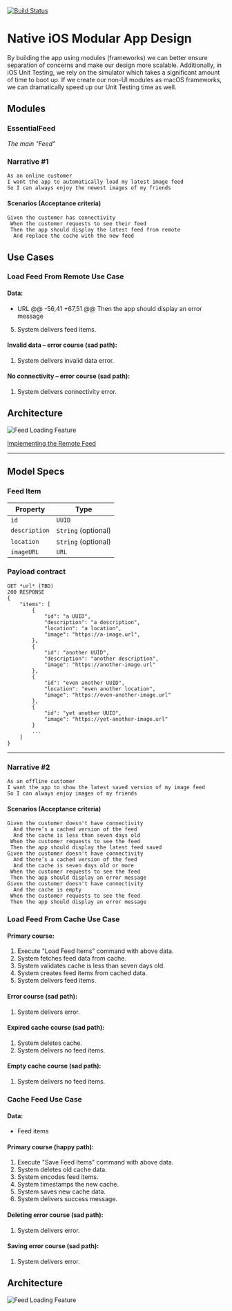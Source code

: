 [![Build Status](https://travis-ci.com/froggomad/Modular-Design.svg?branch=main)](https://travis-ci.com/froggomad/Modular-Design)
# Native iOS Modular App Design

By building the app using modules (frameworks) we can better ensure separation of concerns and make our design more scalable. Additionally, in iOS Unit Testing, we rely on the simulator which takes a significant amount of time to boot up. If we create our non-UI modules as macOS frameworks, we can dramatically speed up our Unit Testing time as well.

## Modules

### EssentialFeed
<i>The main "Feed"</i>

### Narrative #1

```
As an online customer
I want the app to automatically load my latest image feed
So I can always enjoy the newest images of my friends
```

#### Scenarios (Acceptance criteria)

```
Given the customer has connectivity
 When the customer requests to see their feed
 Then the app should display the latest feed from remote
  And replace the cache with the new feed
```

## Use Cases

### Load Feed From Remote Use Case

#### Data:
- URL
	@@ -56,41 +67,51 @@ Then the app should display an error message
5. System delivers feed items.

#### Invalid data – error course (sad path):
1. System delivers invalid data error.

#### No connectivity – error course (sad path):
1. System delivers connectivity error.

## Architecture
![Feed Loading Feature](https://user-images.githubusercontent.com/28037692/120128945-ef00ad00-c177-11eb-95f4-02eb7fa0adbb.png)

[Implementing the Remote Feed](https://github.com/essentialdevelopercom/ios-lead-essentials-feed-api-challenge/pull/237/commits/91b2e076e1a35982e39daad983dc854f38135801)
<hr>

## Model Specs
### Feed Item
| Property      | Type                |
|---------------|---------------------|
| `id`          | `UUID`              |
| `description` | `String` (optional) |
| `location`    | `String` (optional) |
| `imageURL`    | `URL`               |

### Payload contract
```
GET *url* (TBD)
200 RESPONSE
{
	"items": [
		{
			"id": "a UUID",
			"description": "a description",
			"location": "a location",
			"image": "https://a-image.url",
		},
		{
			"id": "another UUID",
			"description": "another description",
			"image": "https://another-image.url"
		},
		{
			"id": "even another UUID",
			"location": "even another location",
			"image": "https://even-another-image.url"
		},
		{
			"id": "yet another UUID",
			"image": "https://yet-another-image.url"
		}
		...
	]
}
```
<hr>

### Narrative #2

```
As an offline customer
I want the app to show the latest saved version of my image feed
So I can always enjoy images of my friends
```

#### Scenarios (Acceptance criteria)

```
Given the customer doesn't have connectivity
  And there’s a cached version of the feed
  And the cache is less than seven days old
 When the customer requests to see the feed
 Then the app should display the latest feed saved
Given the customer doesn't have connectivity
  And there’s a cached version of the feed
  And the cache is seven days old or more
 When the customer requests to see the feed
 Then the app should display an error message
Given the customer doesn't have connectivity
  And the cache is empty
 When the customer requests to see the feed
 Then the app should display an error message
```
### Load Feed From Cache Use Case

#### Primary course:
1. Execute "Load Feed Items" command with above data.
2. System fetches feed data from cache.
3. System validates cache is less than seven days old.
4. System creates feed items from cached data.
5. System delivers feed items.

#### Error course (sad path):
1. System delivers error.

#### Expired cache course (sad path): 
1. System deletes cache.
2. System delivers no feed items.

#### Empty cache course (sad path): 
1. System delivers no feed items.


### Cache Feed Use Case

#### Data:
- Feed items

#### Primary course (happy path):
1. Execute "Save Feed Items" command with above data.
2. System deletes old cache data.
3. System encodes feed items.
4. System timestamps the new cache.
5. System saves new cache data.
6. System delivers success message.

#### Deleting error course (sad path):
1. System delivers error.

#### Saving error course (sad path):
1. System delivers error.

## Architecture
![Feed Loading Feature](https://user-images.githubusercontent.com/28037692/120128945-ef00ad00-c177-11eb-95f4-02eb7fa0adbb.png)
